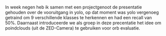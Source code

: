 In week negen heb ik samen met een projectgenoot de presentatie gehouden over de vooruitgang in yolo, op dat moment was yolo vergenoeg getraind om 9 verschillende klasses te herkennen en had een recall van 50%. Daarnaast introduceerde we als groep in deze precentatie het idee om poindclouds (uit de ZED-Camera) te gebruiken voor orb evaluatie. 
